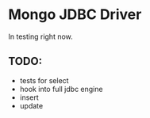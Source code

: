 
Mongo JDBC Driver
===========

In testing right now.

TODO:
-----------
 - tests for select
 - hook into full jdbc engine
 - insert
 - update
